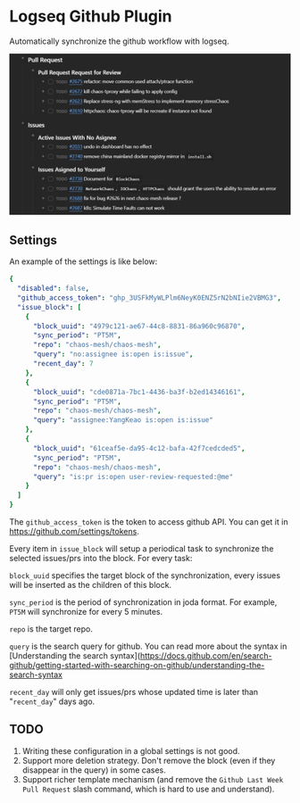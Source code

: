 # Logseq Github Plugin

Automatically synchronize the github workflow with logseq.

![screenshot](./static/screenshot.png)

## Settings

An example of the settings is like below:

```yaml
{
  "disabled": false,
  "github_access_token": "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",
  "issue_block": [
    {
      "block_uuid": "4979c121-ae67-44c8-8831-86a960c96870",
      "sync_period": "PT5M",
      "repo": "chaos-mesh/chaos-mesh",
      "query": "no:assignee is:open is:issue",
      "recent_day": 7
    },
    {
      "block_uuid": "cde0871a-7bc1-4436-ba3f-b2ed14346161",
      "sync_period": "PT5M",
      "repo": "chaos-mesh/chaos-mesh",
      "query": "assignee:YangKeao is:open is:issue"
    },
    {
      "block_uuid": "61ceaf5e-da95-4c12-bafa-42f7cedcded5",
      "sync_period": "PT5M",
      "repo": "chaos-mesh/chaos-mesh",
      "query": "is:pr is:open user-review-requested:@me"
    }
  ]
}
```

The `github_access_token` is the token to access github API. You can get it in https://github.com/settings/tokens.

Every item in `issue_block` will setup a periodical task to synchronize the selected issues/prs into the block. For every task:

`block_uuid` specifies the target block of the synchronization, every issues will be inserted as the children of this block.

`sync_period` is the period of synchronization in joda format. For example, `PT5M` will synchronize for every 5 minutes.

`repo` is the target repo.

`query` is the search query for github. You can read more about the syntax in [Understanding the search syntax](https://docs.github.com/en/search-github/getting-started-with-searching-on-github/understanding-the-search-syntax

`recent_day` will only get issues/prs whose updated time is later than "`recent_day`" days ago.

## TODO

1. Writing these configuration in a global settings is not good.
2. Support more deletion strategy. Don't remove the block (even if they disappear in the query) in some cases.
3. Support richer template mechanism (and remove the `Github Last Week Pull Request` slash command, which is hard to use and understand).